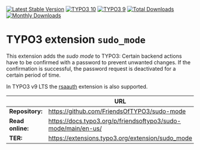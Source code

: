 [![Latest Stable Version](https://poser.pugx.org/friendsoftypo3/sudo-mode/v/stable.svg)](https://extensions.typo3.org/extension/sudo_mode/)
[![TYPO3 10](https://img.shields.io/badge/TYPO3-10-orange.svg?style=flat-square)](https://get.typo3.org/version/10)
[![TYPO3 9](https://img.shields.io/badge/TYPO3-9-orange.svg?style=flat-square)](https://get.typo3.org/version/9)
[![Total Downloads](https://poser.pugx.org/friendsoftypo3/sudo-mode/d/total.svg)](https://packagist.org/packages/friendsoftypo3/sudo-mode)
[![Monthly Downloads](https://poser.pugx.org/friendsoftypo3/sudo-mode/d/monthly)](https://packagist.org/packages/friendsoftypo3/sudo-mode)

# TYPO3 extension `sudo_mode`

This extension adds the *sudo mode* to TYPO3: Certain backend actions have to be
confirmed with a password to prevent unwanted changes. If the confirmation is
successful, the password request is deactivated for a certain period of time.

In TYPO3 v9 LTS the [rsaauth](https://extensions.typo3.org/extension/rsaauth)
extension is also supported.

|                  | URL                                                           |
|------------------|---------------------------------------------------------------|
| **Repository:**  | https://github.com/FriendsOfTYPO3/sudo-mode                   |
| **Read online:** | https://docs.typo3.org/p/friendsoftypo3/sudo-mode/main/en-us/ |
| **TER:**         | https://extensions.typo3.org/extension/sudo_mode              |
